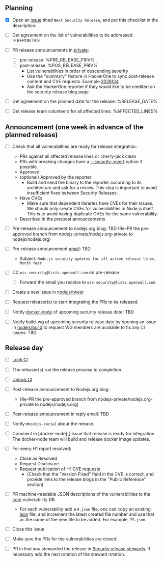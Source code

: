 ## Planning

* [X] Open an [issue](https://github.com/nodejs-private/node-private) titled
  `Next Security Release`, and put this checklist in the description.

* [ ] Get agreement on the list of vulnerabilities to be addressed:
%REPORTS%

* [ ] PR release announcements in [private](https://github.com/nodejs-private/nodejs.org-private):
  * [ ] pre-release: %PRE_RELEASE_PRIV%
  * [ ] post-release: %POS_RELEASE_PRIV%
    * List vulnerabilities in order of descending severity
    * Use the "summary" feature in HackerOne to sync post-release content
      and CVE requests. Example [2038134](https://hackerone.com/bugs?subject=nodejs\&report_id=2038134)
    * Ask the HackerOne reporter if they would like to be credited on the
      security release blog page

* [ ] Get agreement on the planned date for the release: %RELEASE_DATE%

* [ ] Get release team volunteers for all affected lines:
%AFFECTED_LINES%

## Announcement (one week in advance of the planned release)

* [ ] Check that all vulnerabilities are ready for release integration:
  * PRs against all affected release lines or cherry-pick clean
  * PRs with breaking changes have a
    [--security-revert](#Adding-a-security-revert-option) option if possible.
  * Approved
  * (optional) Approved by the reporter
    * Build and send the binary to the reporter according to its architecture
      and ask for a review. This step is important to avoid insufficient fixes
      between Security Releases.
  * Have CVEs
    * Make sure that dependent libraries have CVEs for their issues. We should
      only create CVEs for vulnerabilities in Node.js itself. This is to avoid
      having duplicate CVEs for the same vulnerability.
  * Described in the pre/post announcements

* [ ] Pre-release announcement to nodejs.org blog: TBD
  (Re-PR the pre-approved branch from nodejs-private/nodejs.org-private to
  nodejs/nodejs.org)

* [ ] Pre-release announcement [email](https://groups.google.com/forum/#!forum/nodejs-sec): TBD
  * Subject: `Node.js security updates for all active release lines, Month Year`

* [ ] CC `oss-security@lists.openwall.com` on pre-release
  * [ ] Forward the email you receive to `oss-security@lists.openwall.com`.

* [ ] Create a new issue in [nodejs/tweet](https://github.com/nodejs/tweet/issues)

* [ ] Request releaser(s) to start integrating the PRs to be released.

* [ ] Notify [docker-node](https://github.com/nodejs/docker-node/issues) of upcoming security release date:  TBD

* [ ] Notify build-wg of upcoming security release date by opening an issue
  in [nodejs/build](https://github.com/nodejs/build/issues) to request WG members are available to fix any CI issues: TBD

## Release day

* [ ] [Lock CI](https://github.com/nodejs/build/blob/HEAD/doc/jenkins-guide.md#before-the-release)

* [ ] The releaser(s) run the release process to completion.

* [ ] [Unlock CI](https://github.com/nodejs/build/blob/HEAD/doc/jenkins-guide.md#after-the-release)

* [ ] Post-release announcement to Nodejs.org blog:
  * (Re-PR the pre-approved branch from nodejs-private/nodejs.org-private to
    nodejs/nodejs.org)

* [ ] Post-release announcement in reply email: TBD

* [ ] Notify `#nodejs-social` about the release.

* [ ] Comment in [docker-node][] issue that release is ready for integration.
  The docker-node team will build and release docker image updates.

* [ ] For every H1 report resolved:
  * Close as Resolved
  * Request Disclosure
  * Request publication of H1 CVE requests
    * (Check that the "Version Fixed" field in the CVE is correct, and provide
      links to the release blogs in the "Public Reference" section)

* [ ] PR machine-readable JSON descriptions of the vulnerabilities to the
  [core](https://github.com/nodejs/security-wg/tree/HEAD/vuln/core)
  vulnerability DB.
  * For each vulnerability add a `#.json` file, one can copy an existing
    [json](https://github.com/nodejs/security-wg/blob/0d82062d917cb9ddab88f910559469b2b13812bf/vuln/core/78.json)
    file, and increment the latest created file number and use that as the name
    of the new file to be added. For example, `79.json`.

* [ ] Close this issue

* [ ] Make sure the PRs for the vulnerabilities are closed.

* [ ] PR in that you stewarded the release in
  [Security release stewards](https://github.com/nodejs/node/blob/HEAD/doc/contributing/security-release-process.md#security-release-stewards).
  If necessary add the next rotation of the steward rotation.
